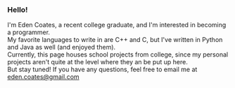 ### Hello!
I'm Eden Coates, a recent college graduate, and I'm interested in becoming a programmer. <br />
My favorite languages to write in are C++ and C, but I've written in Python and Java as well (and enjoyed them).<br />
Currently, this page houses school projects from college, since my personal projects aren't quite at the level where they an be put up here.<br />
But stay tuned! If you have any questions, feel free to email me at eden.coates@gmail.com<br />

<!--
**edenCoates/edenCoates** is a ✨ _special_ ✨ repository because its `README.md` (this file) appears on your GitHub profile.

Here are some ideas to get you started:

- 🔭 I’m currently working on ...
- 🌱 I’m currently learning ...
- 👯 I’m looking to collaborate on ...
- 🤔 I’m looking for help with ...
- 💬 Ask me about ...
- 📫 How to reach me: ...
- 😄 Pronouns: ...
- ⚡ Fun fact: ...
-->
